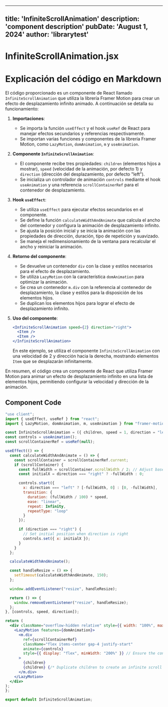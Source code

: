 ---
  title: 'InfiniteScrollAnimation'
  description: 'component description'
  pubDate: 'August 1, 2024'
  author: 'librarytest'
  ---
  
  
  
  # InfiniteScrollAnimation.jsx
  # Explicación del código en Markdown

El código proporcionado es un componente de React llamado `InfiniteScrollAnimation` que utiliza la librería Framer Motion para crear un efecto de desplazamiento infinito animado. A continuación se detalla su funcionamiento:

1. **Importaciones**:
   - Se importa la función `useEffect` y el hook `useRef` de React para manejar efectos secundarios y referencias respectivamente.
   - Se importan varias funciones y componentes de la librería Framer Motion, como `LazyMotion`, `domAnimation`, `m` y `useAnimation`.

2. **Componente `InfiniteScrollAnimation`**:
   - El componente recibe tres propiedades: `children` (elementos hijos a mostrar), `speed` (velocidad de la animación, por defecto 1) y `direction` (dirección del desplazamiento, por defecto "left").
   - Se inicializa un controlador de animación `controls` mediante el hook `useAnimation` y una referencia `scrollContainerRef` para el contenedor de desplazamiento.
   
3. **Hook `useEffect`**:
   - Se utiliza `useEffect` para ejecutar efectos secundarios en el componente.
   - Se define la función `calculateWidthAndAnimate` que calcula el ancho del contenedor y configura la animación de desplazamiento infinito.
   - Se ajusta la posición inicial y se inicia la animación con las propiedades de dirección, duración, tipo de repetición y suavizado.
   - Se maneja el redimensionamiento de la ventana para recalcular el ancho y reiniciar la animación.
   
4. **Retorno del componente**:
   - Se devuelve un contenedor `div` con la clase y estilos necesarios para el efecto de desplazamiento.
   - Se utiliza `LazyMotion` con la característica `domAnimation` para optimizar la animación.
   - Se crea un contenedor `m.div` con la referencia al contenedor de desplazamiento, la clase y estilos para la disposición de los elementos hijos.
   - Se duplican los elementos hijos para lograr el efecto de desplazamiento infinito.

5. **Uso del componente**:
   ```jsx
   <InfiniteScrollAnimation speed={2} direction="right">
     <Item />
     <Item />
   </InfiniteScrollAnimation>
   ```
   En este ejemplo, se utiliza el componente `InfiniteScrollAnimation` con una velocidad de 2 y dirección hacia la derecha, mostrando elementos `Item` que se desplazarán infinitamente.

En resumen, el código crea un componente de React que utiliza Framer Motion para animar un efecto de desplazamiento infinito en una lista de elementos hijos, permitiendo configurar la velocidad y dirección de la animación.
  
  ## Component Code
  ```jsx
  "use client";
import { useEffect, useRef } from "react";
import { LazyMotion, domAnimation, m, useAnimation } from "framer-motion";

const InfiniteScrollAnimation = ({ children, speed = 1, direction = "left" }) => {
  const controls = useAnimation();
  const scrollContainerRef = useRef(null);

  useEffect(() => {
    const calculateWidthAndAnimate = () => {
      const scrollContainer = scrollContainerRef.current;
      if (scrollContainer) {
        const fullWidth = scrollContainer.scrollWidth / 2; // Adjust based on content duplication
        const initialX = direction === "right" ? -fullWidth : 0;

        controls.start({
          x: direction === "left" ? [-fullWidth, 0] : [0, -fullWidth],
          transition: {
            duration: (fullWidth / 100) * speed,
            ease: "linear",
            repeat: Infinity,
            repeatType: "loop"
          }
        });

        if (direction === "right") {
          // Set initial position when direction is right
          controls.set({ x: initialX });
        }
      }
    };

    calculateWidthAndAnimate();

    const handleResize = () => {
      setTimeout(calculateWidthAndAnimate, 150);
    };

    window.addEventListener("resize", handleResize);

    return () => {
      window.removeEventListener("resize", handleResize);
    };
  }, [controls, speed, direction]);

  return (
    <div className="overflow-hidden relative" style={{ width: "100%", maxWidth: "100vw" }}>
      <LazyMotion features={domAnimation}>
        <m.div
          ref={scrollContainerRef}
          className="flex items-center gap-4 justify-start"
          animate={controls}
          style={{ display: "flex", minWidth: "200%" }} // Ensure the container is always wider
        >
          {children}
          {children} {/* Duplicate children to create an infinite scroll effect */}
        </m.div>
      </LazyMotion>
    </div>
  );
};

export default InfiniteScrollAnimation;
  ```
  